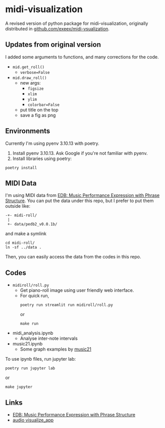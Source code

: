 # midi-visualization

A revised version of python package for midi-visualization, originally distributed in [github.com/exeex/midi-vsualization](https://github.com/exeex/midi-visualization/).

## Updates from original version

I added some arguments to functions, and many corrections for the code.

- `mid.get_roll()`
    - `verbose=False`
- `mid.draw_roll()`
    - new args:
        - `figsize`
        - `xlim`
        - `ylim`
        - `colorbar=False`
    - put title on the top
    - save a fig as png

## Environments

Currently I'm using pyenv 3.10.13 with poetry.

1. Install pyenv 3.10.13. Ask Google if you're not familiar with pyenv.
2. Install libraries using poetry:
```
poetry install
```

## MIDI Data

I'm using MIDI data from [EDB: Music Performance Expression with Phrase Structure](https://crestmuse.jp/pedb_edition2/).
You can put the data under this repo, but I prefer to put them outside like:

```
-+- midi-roll/
 |
 +- data/pedb2_v0.0.1b/
```
and make a symlink
```
cd midi-roll/
ln -sf ../data .
```
Then, you can easily access the data from the codes in this repo.


## Codes

- `midiroll/roll.py`
    - Get piano-roll image using user friendly web interface.
    - For quick run,
        ```
        poetry run streamlit run midiroll/roll.py
        ```
        or
        ```
        make run
        ```
- midi_analysis.ipynb
    - Analyse inter-note intervals
- music21.ipynb
    - Some graph examples by [music21](https://web.mit.edu/music21/doc/usersGuide/usersGuide_22_graphing.html)


To use ipynb files, run jupyter lab:
```
poetry run jupyter lab
```
or
```
make jupyter
```




## Links

- [EDB: Music Performance Expression with Phrase Structure](https://crestmuse.jp/pedb_edition2/)
- [audio visualize_app](https://github.com/root4kaido/audio_visualize_app)
